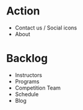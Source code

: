 Action
======
* Contact us / Social icons
* About

Backlog
=======
* Instructors
* Programs
* Competition Team
* Schedule
* Blog
